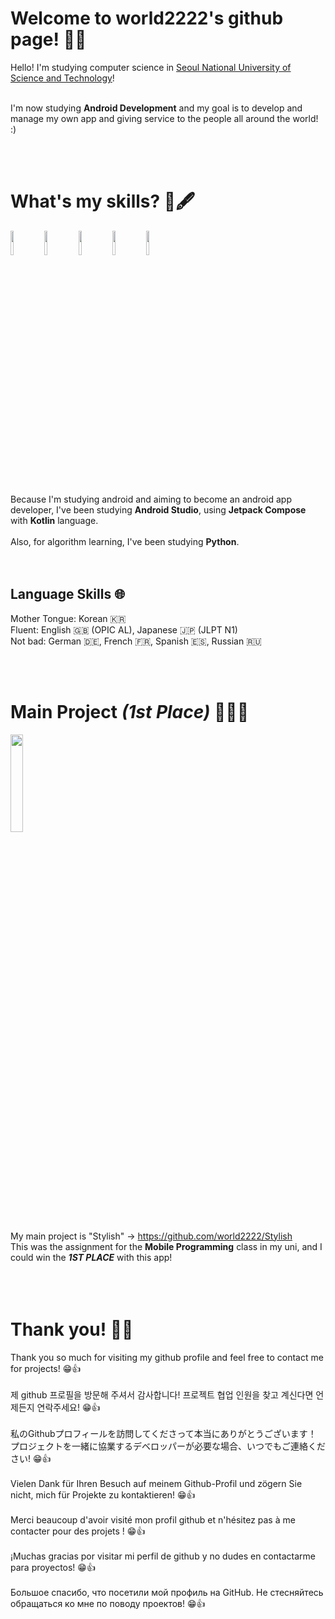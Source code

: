 # Welcome to world2222's github page! 🎉✨
Hello! I'm studying computer science in [Seoul National University of Science and Technology](https://www.seoultech.ac.kr/index.jsp)!  
<br>

I'm now studying **Android Development** and my goal is to develop and manage my own app and giving service to the people all around the world! :)  

<br>
<br>

# What's my skills? 📖🖋️
<img src = "https://github.com/world2222/HyunJong/assets/52661837/669a4bb4-949a-4c2d-b13a-37d3a8316035" width = 10%>
<img src = "https://github.com/world2222/world2222/assets/52661837/b6866fb6-d0fe-45b5-b5f7-a5cf7b57d191" width = 10%>
<img src = "https://github.com/world2222/world2222/assets/52661837/d0f646cc-1539-45f9-b479-f2efb3607ae4" width = 10%>
<img src = "https://github.com/world2222/world2222/assets/52661837/7ef7cbdd-b698-4337-96a1-b57d888dcf32" width = 10%>
<img src = "https://github.com/world2222/world2222/assets/52661837/857a924a-d8dd-474b-abfd-da2446e7b2cf" width = 10%>

<br>
<br>

Because I'm studying android and aiming to become an android app developer, I've been studying **Android Studio**, using **Jetpack Compose** with **Kotlin** language.  
<br>
Also, for algorithm learning, I've been studying **Python**.  
<br>
<br>

## Language Skills 🌐
Mother Tongue: Korean 🇰🇷  
Fluent: English 🇬🇧 (OPIC AL), Japanese 🇯🇵 (JLPT N1)  
Not bad: German 🇩🇪, French 🇫🇷, Spanish 🇪🇸, Russian 🇷🇺  

<br>
<br>

# Main Project ***(1st Place)*** 👑👑👑
<img src = "https://github.com/world2222/world2222/assets/52661837/2dfa11f7-4d8c-41d4-a788-ab3d4dc4a304" width = 20%>

My main project is "Stylish" -> https://github.com/world2222/Stylish  
This was the assignment for the **Mobile Programming** class in my uni, and I could win the ***1ST PLACE*** with this app!  
<br>
<br>
<br>

# Thank you! 🥰🥰
Thank you so much for visiting my github profile and feel free to contact me for projects! 😁👍  
<br>
제 github 프로필을 방문해 주셔서 감사합니다! 프로젝트 협업 인원을 찾고 계신다면 언제든지 연락주세요! 😁👍  
<br>
私のGithubプロフィールを訪問してくださって本当にありがとうございます！ プロジェクトを一緒に協業するデベロッパーが必要な場合、いつでもご連絡ください! 😁👍  
<br>
Vielen Dank für Ihren Besuch auf meinem Github-Profil und zögern Sie nicht, mich für Projekte zu kontaktieren! 😁👍  
<br>
Merci beaucoup d'avoir visité mon profil github et n'hésitez pas à me contacter pour des projets ! 😁👍  
<br>
¡Muchas gracias por visitar mi perfil de github y no dudes en contactarme para proyectos! 😁👍  
<br>
Большое спасибо, что посетили мой профиль на GitHub. Не стесняйтесь обращаться ко мне по поводу проектов! 😁👍  
